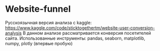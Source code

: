 # Website-funnel
Русскоязычная версия анализа с kaggle:
https://www.kaggle.com/code/sticktogethertm/website-user-conversion-analysis
В данном анализе рассматривается конверсия посетителей сайта. 
Использованные инструменты: pandas, seaborn, matplotlib, numpy, plotly (впервые пробую)
